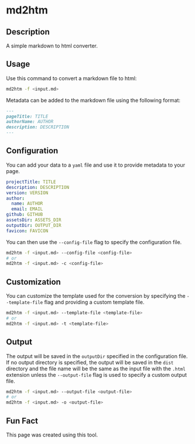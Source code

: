 # md2htm

## Description

A simple markdown to html converter.

## Usage

Use this command to convert a markdown file to html:

```bash
md2htm -f <input.md>
```

Metadata can be added to the markdown file using the following format:

```markdown
---
pageTitle: TITLE
authorName: AUTHOR
description: DESCRIPTION
---
```

## Configuration

You can add your data to a `yaml` file and use it to provide metadata to your page.

```yaml
projectTitle: TITLE
description: DESCRIPTION
version: VERSION
author:
  name: AUTHOR
  email: EMAIL
github: GITHUB
assetsDir: ASSETS_DIR
outputDir: OUTPUT_DIR
favicon: FAVICON
```

You can then use the `--config-file` flag to specify the configuration file.

```bash
md2htm -f <input.md> --config-file <config-file>
# or
md2htm -f <input.md> -c <config-file>
```

## Customization

You can customize the template used for the conversion by specifying the `--template-file` flag and providing a custom template file.

```bash
md2htm -f <input.md> --template-file <template-file>
# or
md2htm -f <input.md> -t <template-file>
```

## Output

The output will be saved in the `outputDir` specified in the configuration file. If no output directory is specified, the output will be saved in the `dist` directory and the file name will be the same as the input file with the `.html` extension unless the `--output-file` flag is used to specify a custom output file.

```bash
md2htm -f <input.md> --output-file <output-file>
# or
md2htm -f <input.md> -o <output-file>
```

## Fun Fact

This page was created using this tool.
